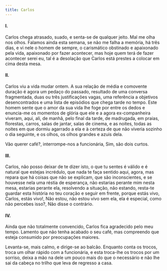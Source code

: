 ```yaml
---
title: Carlos
---
```


#### I.

Carlos chega atrasado, suado, e senta-se de qualquer jeito. Mal me olha nos olhos. Falamos ainda esta semana, se não me falha a memória, há três dias, e vi nele o homem de sempre, o carismático obstinado e apaixonado pela vida, apaixonado por fazer acontecer, mas hoje quem terá de fazer acontecer serei eu, tal é a desolação que Carlos está prestes a colocar em cima desta mesa.

#### II.

Carlos viu a vida mudar ontem. A sua relação de média e comovente duração é agora um pedaço do passado, resultado de uma conversa fragmentada, duas ou três justificações vagas, uma referência a objetivos desencontrados e uma lista de episódios que chega tarde no tempo. Este homem sente que o amor da sua vida lhe foge por entre os dedos e enuncia-me os momentos de glória que ele e a agora ex-companheira viveram, aqui, ali, de manhã, pelo final da tarde, de madrugada, em praias, florestas, carros, salas de jantar, salas de cinema, e as noites, todas as noites em que dormiu agarrado a ela e à certeza de que não viveria sozinho o dia seguinte, e os olhos, os olhos grandes e azuis dela.

Vão querer café?, interrompe-nos a funcionária, Sim, são dois curtos.

#### III.

Carlos, não posso deixar de te dizer isto, o que tu sentes é válido e é natural que estejas incrédulo, que nada te faça sentido aqui, agora, mas repara que há coisas que não se explicam, que são inconscientes, e se houvesse nela uma réstia de esperança, não estarias perante mim nesta mesa, estarias perante ela, resolvendo a situação, não estando, resta-te guardar esta história no teu coração e seguir em frente, porque estás vivo, Carlos, estás vivo!, Não estou, não estou vivo sem ela, ela é especial, como não percebes isso?, Não disse o contrário.

#### IV.

Ainda que não totalmente convencido, Carlos fica agradecido pelo meu tempo. Lamento que não tenha acabado o seu café, mas compreendo que esteja consumido por preocupações maiores.

Levanta-se, mais calmo, e dirige-se ao balcão. Enquanto conta os trocos, troca um olhar rápido com a funcionária, e esta troca-lhe os trocos por um sorriso, deixa a mão na dele um pouco mais do que o necessário e não lhe sai da cabeça no trilho que leva de regresso a casa.